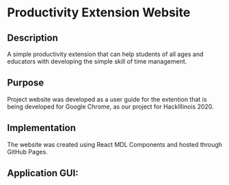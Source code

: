 # Productivity Extension Website
<h2><strong>Description</strong></h2>
A simple productivity extension that can help students of all ages and educators with developing the simple skill of time management. 

<h2><strong>Purpose</strong></h2>
Project website was developed as a user guide for the extention that is being developed for Google Chrome, as our project for HackIllinois 2020. 

<h2><strong>Implementation</strong></h2>
The website was created using React MDL Components and hosted through GitHub Pages. 

<h2><strong>Application GUI:</strong></h2> 
